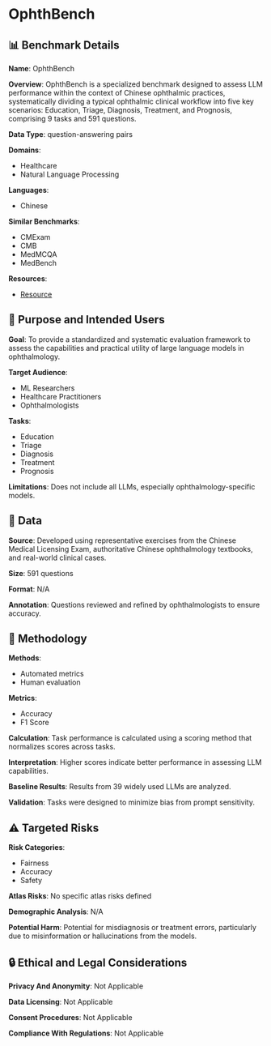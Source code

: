 # OphthBench

## 📊 Benchmark Details

**Name**: OphthBench

**Overview**: OphthBench is a specialized benchmark designed to assess LLM performance within the context of Chinese ophthalmic practices, systematically dividing a typical ophthalmic clinical workflow into five key scenarios: Education, Triage, Diagnosis, Treatment, and Prognosis, comprising 9 tasks and 591 questions.

**Data Type**: question-answering pairs

**Domains**:
- Healthcare
- Natural Language Processing

**Languages**:
- Chinese

**Similar Benchmarks**:
- CMExam
- CMB
- MedMCQA
- MedBench

**Resources**:
- [Resource](N/A)

## 🎯 Purpose and Intended Users

**Goal**: To provide a standardized and systematic evaluation framework to assess the capabilities and practical utility of large language models in ophthalmology.

**Target Audience**:
- ML Researchers
- Healthcare Practitioners
- Ophthalmologists

**Tasks**:
- Education
- Triage
- Diagnosis
- Treatment
- Prognosis

**Limitations**: Does not include all LLMs, especially ophthalmology-specific models.

## 💾 Data

**Source**: Developed using representative exercises from the Chinese Medical Licensing Exam, authoritative Chinese ophthalmology textbooks, and real-world clinical cases.

**Size**: 591 questions

**Format**: N/A

**Annotation**: Questions reviewed and refined by ophthalmologists to ensure accuracy.

## 🔬 Methodology

**Methods**:
- Automated metrics
- Human evaluation

**Metrics**:
- Accuracy
- F1 Score

**Calculation**: Task performance is calculated using a scoring method that normalizes scores across tasks.

**Interpretation**: Higher scores indicate better performance in assessing LLM capabilities.

**Baseline Results**: Results from 39 widely used LLMs are analyzed.

**Validation**: Tasks were designed to minimize bias from prompt sensitivity.

## ⚠️ Targeted Risks

**Risk Categories**:
- Fairness
- Accuracy
- Safety

**Atlas Risks**:
No specific atlas risks defined

**Demographic Analysis**: N/A

**Potential Harm**: Potential for misdiagnosis or treatment errors, particularly due to misinformation or hallucinations from the models.

## 🔒 Ethical and Legal Considerations

**Privacy And Anonymity**: Not Applicable

**Data Licensing**: Not Applicable

**Consent Procedures**: Not Applicable

**Compliance With Regulations**: Not Applicable
